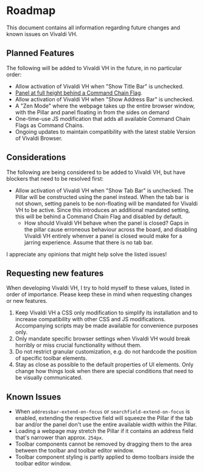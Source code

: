 # Roadmap

This document contains all information regarding future changes and known issues on Vivaldi VH.

## Planned Features

The following will be added to Vivaldi VH in the future, in no particular order:

- Allow activation of Vivaldi VH when "Show Title Bar" is unchecked.
- [Panel at full height behind a Command Chain Flag](./command-chain-flags.md#coming-soon-panel-at-full-height).
- Allow activation of Vivaldi VH when "Show Address Bar" is unchecked.
- A "Zen Mode" where the webpage takes up the entire browser window, with the Pillar and panel floating in from the sides on demand
- One-time-use JS modification that adds all available Command Chain Flags as Command Chains.
- Ongoing updates to maintain compatibility with the latest stable Version of Vivaldi Browser.

## Considerations

The following are being considered to be added to Vivaldi VH, but have blockers that need to be resolved first:

- Allow activation of Vivaldi VH when "Show Tab Bar" is unchecked. The Pillar will be constructed using the panel instead. When the tab bar is not shown, setting panels to be non-floating will be mandated for Vivaldi VH to be active. Since this introduces an additional mandated setting, this will be behind a Command Chain Flag and disabled by default.
  - How should Vivaldi VH behave when the panel is closed? Gaps in the pillar cause erroneous behaviour across the board, and disabling Vivaldi VH entirely whenver a panel is closed would make for a jarring experience. Assume that there is no tab bar.

I appreciate any opinions that might help solve the listed issues!

## Requesting new features

When developing Vivaldi VH, I try to hold myself to these values, listed in order of importance. Please keep these in mind when requesting changes or new features.

1. Keep Vivaldi VH a CSS only modification to simplify its installation and to increase compatibility with other CSS and JS modifications. Accompanying scripts may be made available for convenience purposes only.
2. Only mandate specific browser settings when Vivaldi VH would break horribly or miss crucial functionality without them.
3. Do not restrict granular customization, e.g. do not hardcode the position of specific toolbar elements.
4. Stay as close as possible to the default properties of UI elements. Only change how things look when there are special conditions that need to be visually communicated.

## Known Issues

- When `addressbar-extend-on-focus` or `searchfield-extend-on-focus` is enabled, extending the respective field will squeeze the Pillar if the tab bar and/or the panel don't use the entire available width within the Pillar.
- Loading a webpage may stretch the Pillar if it contains an address field that's narrower than approx. `254px`.
- Toolbar components cannot be removed by dragging them to the area between the toolbar and toolbar editor window.
- Toolbar component styling is partly applied to demo toolbars inside the toolbar editor window.
